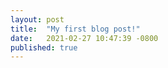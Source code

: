 ```yaml
---
layout: post
title:  "My first blog post!"
date:   2021-02-27 10:47:39 -0800
published: true
---
```

